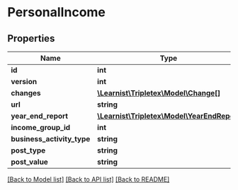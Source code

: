 # PersonalIncome

## Properties
Name | Type | Description | Notes
------------ | ------------- | ------------- | -------------
**id** | **int** |  | [optional] 
**version** | **int** |  | [optional] 
**changes** | [**\Learnist\Tripletex\Model\Change[]**](Change.md) |  | [optional] 
**url** | **string** |  | [optional] 
**year_end_report** | [**\Learnist\Tripletex\Model\YearEndReport**](YearEndReport.md) |  | [optional] 
**income_group_id** | **int** |  | 
**business_activity_type** | **string** |  | [optional] 
**post_type** | **string** |  | 
**post_value** | **string** |  | 

[[Back to Model list]](../../README.md#documentation-for-models) [[Back to API list]](../../README.md#documentation-for-api-endpoints) [[Back to README]](../../README.md)

